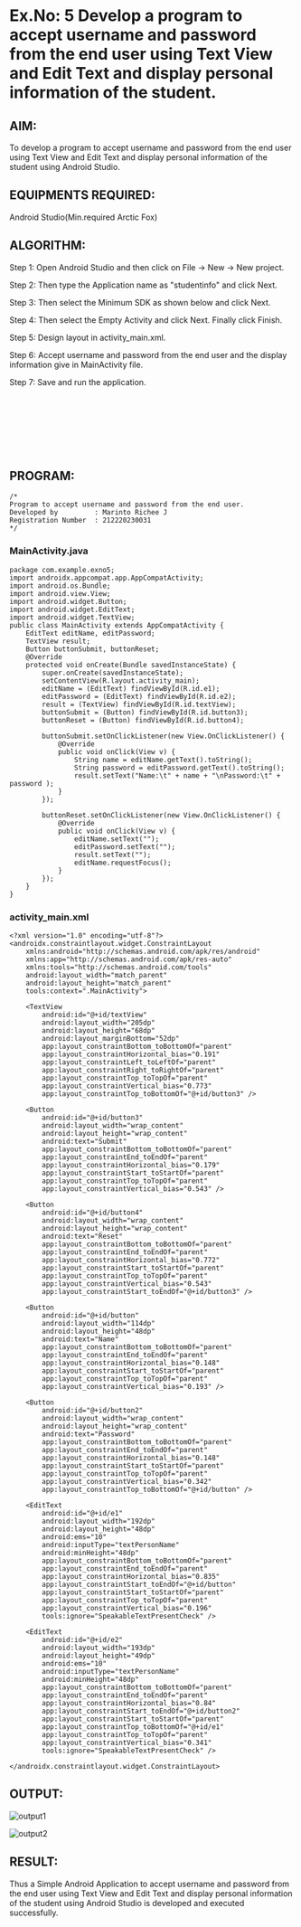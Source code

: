 # Ex.No: 5 Develop a program to accept username and password from the end user using Text View and Edit Text and display personal information of the student.


## AIM:

To develop a program to accept username and password from the end user using Text View and Edit Text and display personal information of the student using Android Studio.

## EQUIPMENTS REQUIRED:

Android Studio(Min.required Arctic Fox)

## ALGORITHM:

Step 1: Open Android Studio and then click on File -> New -> New project.

Step 2: Then type the Application name as "studentinfo" and click Next. 

Step 3: Then select the Minimum SDK as shown below and click Next.

Step 4: Then select the Empty Activity and click Next. Finally click Finish.

Step 5: Design layout in activity_main.xml.

Step 6: Accept username and password from the end user and the display information give in MainActivity file.

Step 7: Save and run the application.

<br><br><br><br><br><br>

## PROGRAM:
```
/*
Program to accept username and password from the end user.
Developed by         : Marinto Richee J
Registration Number  : 212220230031
*/
```
### MainActivity.java
```
package com.example.exno5;
import androidx.appcompat.app.AppCompatActivity;
import android.os.Bundle;
import android.view.View;
import android.widget.Button;
import android.widget.EditText;
import android.widget.TextView;
public class MainActivity extends AppCompatActivity {
    EditText editName, editPassword;
    TextView result;
    Button buttonSubmit, buttonReset;
    @Override
    protected void onCreate(Bundle savedInstanceState) {
        super.onCreate(savedInstanceState);
        setContentView(R.layout.activity_main);
        editName = (EditText) findViewById(R.id.e1);
        editPassword = (EditText) findViewById(R.id.e2);
        result = (TextView) findViewById(R.id.textView);
        buttonSubmit = (Button) findViewById(R.id.button3);
        buttonReset = (Button) findViewById(R.id.button4);

        buttonSubmit.setOnClickListener(new View.OnClickListener() {
            @Override
            public void onClick(View v) {
                String name = editName.getText().toString();
                String password = editPassword.getText().toString();
                result.setText("Name:\t" + name + "\nPassword:\t" + password );
            }
        });

        buttonReset.setOnClickListener(new View.OnClickListener() {
            @Override
            public void onClick(View v) {
                editName.setText("");
                editPassword.setText("");
                result.setText("");
                editName.requestFocus();
            }
        });
    }
}

```
### activity_main.xml
```
<?xml version="1.0" encoding="utf-8"?>
<androidx.constraintlayout.widget.ConstraintLayout
    xmlns:android="http://schemas.android.com/apk/res/android"
    xmlns:app="http://schemas.android.com/apk/res-auto"
    xmlns:tools="http://schemas.android.com/tools"
    android:layout_width="match_parent"
    android:layout_height="match_parent"
    tools:context=".MainActivity">

    <TextView
        android:id="@+id/textView"
        android:layout_width="205dp"
        android:layout_height="68dp"
        android:layout_marginBottom="52dp"
        app:layout_constraintBottom_toBottomOf="parent"
        app:layout_constraintHorizontal_bias="0.191"
        app:layout_constraintLeft_toLeftOf="parent"
        app:layout_constraintRight_toRightOf="parent"
        app:layout_constraintTop_toTopOf="parent"
        app:layout_constraintVertical_bias="0.773"
        app:layout_constraintTop_toBottomOf="@+id/button3" />

    <Button
        android:id="@+id/button3"
        android:layout_width="wrap_content"
        android:layout_height="wrap_content"
        android:text="Submit"
        app:layout_constraintBottom_toBottomOf="parent"
        app:layout_constraintEnd_toEndOf="parent"
        app:layout_constraintHorizontal_bias="0.179"
        app:layout_constraintStart_toStartOf="parent"
        app:layout_constraintTop_toTopOf="parent"
        app:layout_constraintVertical_bias="0.543" />

    <Button
        android:id="@+id/button4"
        android:layout_width="wrap_content"
        android:layout_height="wrap_content"
        android:text="Reset"
        app:layout_constraintBottom_toBottomOf="parent"
        app:layout_constraintEnd_toEndOf="parent"
        app:layout_constraintHorizontal_bias="0.772"
        app:layout_constraintStart_toStartOf="parent"
        app:layout_constraintTop_toTopOf="parent"
        app:layout_constraintVertical_bias="0.543"
        app:layout_constraintStart_toEndOf="@+id/button3" />

    <Button
        android:id="@+id/button"
        android:layout_width="114dp"
        android:layout_height="48dp"
        android:text="Name"
        app:layout_constraintBottom_toBottomOf="parent"
        app:layout_constraintEnd_toEndOf="parent"
        app:layout_constraintHorizontal_bias="0.148"
        app:layout_constraintStart_toStartOf="parent"
        app:layout_constraintTop_toTopOf="parent"
        app:layout_constraintVertical_bias="0.193" />

    <Button
        android:id="@+id/button2"
        android:layout_width="wrap_content"
        android:layout_height="wrap_content"
        android:text="Password"
        app:layout_constraintBottom_toBottomOf="parent"
        app:layout_constraintEnd_toEndOf="parent"
        app:layout_constraintHorizontal_bias="0.148"
        app:layout_constraintStart_toStartOf="parent"
        app:layout_constraintTop_toTopOf="parent"
        app:layout_constraintVertical_bias="0.342"
        app:layout_constraintTop_toBottomOf="@+id/button" />

    <EditText
        android:id="@+id/e1"
        android:layout_width="192dp"
        android:layout_height="48dp"
        android:ems="10"
        android:inputType="textPersonName"
        android:minHeight="48dp"
        app:layout_constraintBottom_toBottomOf="parent"
        app:layout_constraintEnd_toEndOf="parent"
        app:layout_constraintHorizontal_bias="0.835"
        app:layout_constraintStart_toEndOf="@+id/button"
        app:layout_constraintStart_toStartOf="parent"
        app:layout_constraintTop_toTopOf="parent"
        app:layout_constraintVertical_bias="0.196"
        tools:ignore="SpeakableTextPresentCheck" />

    <EditText
        android:id="@+id/e2"
        android:layout_width="193dp"
        android:layout_height="49dp"
        android:ems="10"
        android:inputType="textPersonName"
        android:minHeight="48dp"
        app:layout_constraintBottom_toBottomOf="parent"
        app:layout_constraintEnd_toEndOf="parent"
        app:layout_constraintHorizontal_bias="0.84"
        app:layout_constraintStart_toEndOf="@+id/button2"
        app:layout_constraintStart_toStartOf="parent"
        app:layout_constraintTop_toBottomOf="@+id/e1"
        app:layout_constraintTop_toTopOf="parent"
        app:layout_constraintVertical_bias="0.341"
        tools:ignore="SpeakableTextPresentCheck" />

</androidx.constraintlayout.widget.ConstraintLayout>
```
## OUTPUT:

![output1](https://user-images.githubusercontent.com/65499285/167672256-d67cf390-ab33-401b-b59a-aaf5ac04898a.jpg)

![output2](https://user-images.githubusercontent.com/65499285/167672295-604b9be7-79bb-442d-b2dc-ec3dfbcdf117.jpg)

## RESULT:
Thus a Simple Android Application to accept username and password from the end user using Text View and Edit Text and display personal information of the student using Android Studio is developed and executed successfully.
